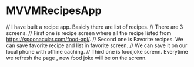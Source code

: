 # MVVMRecipesApp
// I have built a recipe app. Basicly there are list of recipes.
// There are 3 screens.
// First one is recipe screen where all the recipe listed from https://spoonacular.com/food-api/.
// Second one is Favorite recipes. We can save favorite recipe and list in favorite screen.
// We can save it on our local phone with offline caching.
// Third one is foodjoke screnn. Everytime we refresh the page , new food joke will be on the screnn.
